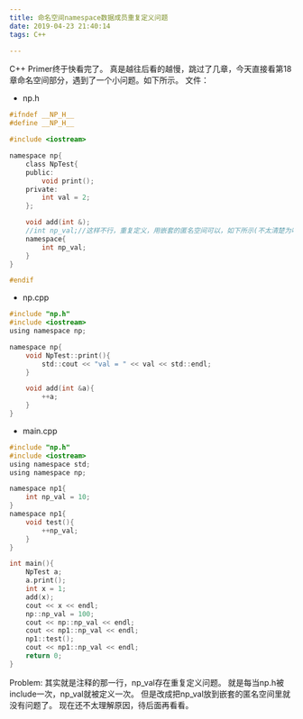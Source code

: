 ```yaml
---
title: 命名空间namespace数据成员重复定义问题
date: 2019-04-23 21:40:14
tags: C++

---
```


C++ Primer终于快看完了。
真是越往后看的越慢，跳过了几章，今天直接看第18章命名空间部分，遇到了一个小问题。如下所示。
文件：

<!--more-->

* np.h
```c
#ifndef __NP_H__ 
#define __NP_H__ 

#include <iostream>

namespace np{
    class NpTest{
    public:
        void print();
    private:
        int val = 2;
    };

    void add(int &);
    //int np_val;//这样不行，重复定义，用嵌套的匿名空间可以，如下所示(不太清楚为啥。。。)
    namespace{
        int np_val;
    }
}

#endif
```
* np.cpp
```c
#include "np.h"
#include <iostream>
using namespace np;

namespace np{
    void NpTest::print(){
        std::cout << "val = " << val << std::endl;
    }

    void add(int &a){
        ++a;
    }
}
```
* main.cpp
```c
#include "np.h"
#include <iostream>
using namespace std;
using namespace np;

namespace np1{
    int np_val = 10;
}
namespace np1{
    void test(){
        ++np_val;
    }
}

int main(){
    NpTest a;
    a.print();
    int x = 1;
    add(x);
    cout << x << endl;
    np::np_val = 100;
    cout << np::np_val << endl;
    cout << np1::np_val << endl;
    np1::test();
    cout << np1::np_val << endl;
	return 0;
}
```
Problem: 其实就是注释的那一行，np_val存在重复定义问题。
就是每当np.h被include一次，np_val就被定义一次。
但是改成把np_val放到嵌套的匿名空间里就没有问题了。
现在还不太理解原因，待后面再看看。
